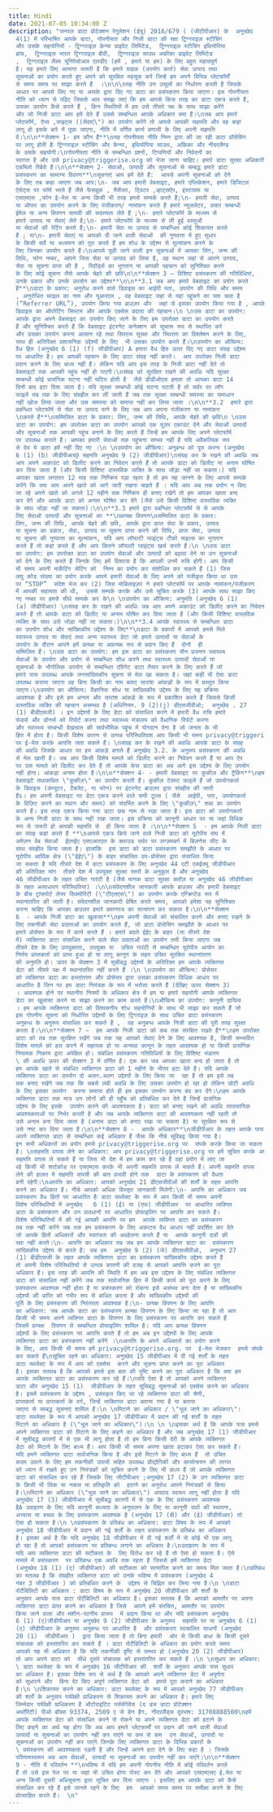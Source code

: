 ```yaml
---
title: Hindi
date: 2021-07-05 10:34:00 Z
description: "जनरल डाटा प्रोटेक्शन रेगुलेशन (ईयू) 2016/679 ( (जीटीपीआर) के  अनुच्छेद
  4(1) में परिभाषित आपके डाटा, गोपनीयता और निजी डाटा की रक्षा ट्रिग्गराइज़ स्टीचिंग
  और उसके सहयोगियों - ट्रिग्गराइज़ केन्या प्राइवेट लिमिटेड,  ट्रिग्गराइज़ स्टीचिंग इथियोपिया
  ब्रांच,  ट्रिग्गराइज़ भारत ट्रिग्गराइज़ बीवी,  ट्रिग्गराइज़ साउथ अफ्रीका प्राइवेट लिमिटेड
  ,  ट्रिग्गराइज़ लैब्स यूनिपेसोअल एलडीए (हमें , हमारे या हम) के लिए बहुत महत्वपूर्ण
  है। यह हमारे लिए अत्यन्त जरूरी है कि हमारे ग्राहक (उपयोग कर्ता) सेवा उत्पाद तथा
  सूचनाओं का प्रयोग करते हुए अपने को सुरक्षित महसूस करें जिन्हें हम अपने विभिन्न प्लेटफॉर्मों
  से समय समय पर साझा करते हैं  ।\n\n\nयह नीति उन उसूलों का निर्धारण करती है जिसके
  आधार पर आपसे लिए गए या आपके द्वारा दिए गए डाटा का प्रसंस्करण किया जाएगा। इस गोपनीयता
  नीति को ध्यान से पढ़िए जिससे आप समझ जाएं कि हम आपसे किस तरह का डाटा एकत्र करते हैं,
  उसका उपयोग कैसे करते हैं , किन स्थितियों में हम उसे तीसरे पक्ष के साथ साझा करेंगे
  और जो निजी डाटा आप हमें देते हैं उससे सम्बन्धित आपके अधिकार क्या हैं।\nजब आप हमारे
  प्लेटफॉर्म, ऐप्स ,साइट्स ((सेवाएं\") का उपयोग करेंगे तो आपसे आपकी सहमति और वह कहां
  लागू हो इसके बारे में पूछा जाएगा, नीति में वर्णित कार्य प्रणाली के लिए अपनी सहमति
  दें।\n\n**सेक्शन 1- हम कौन हैं**\nयह गोपनीयता नीति निम्न द्वारा की जा रही डाटा प्रॉसेसिंग
  पर लागू होती हैः ट्रिग्गराइज़ स्टीचिंग और केन्या, इथियोपिया साउथ, अफ्रिका और नीदरलैण्ड
  के उसके सहयोगी।\nगोपनीयता नीति से सम्बन्धित प्रश्नों, टिप्पणियों और निवेदनों का
  स्वागत है और उसे privacy@triggerise.org को भेजा जाना चाहिए। हमारे डाटा सुरक्षा अधिकारी
  एडमिलो रिबेरो हैं।\n\n**सेक्शन 2- सेवाओं, उत्पादों और सूचनाओं से सम्बद्ध हमारे डाटा
  प्रसंस्करण का सामान्य विवरण**\nसूचनाएं आप हमें देते हैं:  आपसे अपनी सूचनाओं को देने
  के लिए तब कहा जाएगा जब आप:\n- जब आप हमारी वेबसाइट, हमारे एप्लिकेशन, हमारे डिजिटल
  ऐसेट्स पर फॉर्म भरते हैं जैसे फेसबुक , मैसेंजर, ट्विटर ,व्हाट्सऐप, इंस्टाग्राम या
  एसएमएस ,फोन ई-मेल या अन्य किसी भी तरह हमसे सम्पर्क करते हैं;\n- हमारी सेवा, उत्पाद
  या ऑफर का उपयोग करने के लिए पंजीकरण/ नामांकन करते हैं हमारे न्यूज़लेटर, प्रचार सम्बन्धी
  ईमेल या अन्य विपणन सामग्री की सदस्यता लेते हैं ;\n- हमारे प्लेटफॉर्म के माध्यम से
  हमारे उत्पाद या सेवाएं लेते है;\n- हमारे प्लेटफॉर्म के माध्यम से ली हुई वस्तुओं
  या सेवाओं की रेटिंग करते हैं;\n- हमारी सेवा या उत्पाद से सम्बन्धित कोई शिकायत करते
  हैं ; या\n- हमारी सेवाएं या आपको दी जाने वाली सेवाओं  की गुणवत्ता में हुए सुधार
  के किसी सर्वे या अध्ययन को पूरा करते हैं हम शोध के उद्देश्य से मूल्यांकन करने के
  लिए जिनका उपयोग करते हैं।\nआपसे पूछी जाने वाली इन सूचनाओं में आपका लिंग, जन्म की
  तिथि, फोन नम्बर, आपने जिस सेवा या उत्पाद को लिया है, वह स्थान जहां से आपने उत्पाद,
  सेवा या सूचना प्राप्त की है , रिवॉर्ड्स का भुगतान या आपकी पहचान को सुनिश्चित करने
  के लिए कोई सूचना जैसे आपके चेहरे की छवि\n\n**सेक्शन 3 – विशिष्ट प्रसंस्करण की गतिविधियां,
  उनके प्रकार और उनके उपयोग का उद्देश्य**\n\n**3.1 जब आप हमारे वेबसाइट का प्रयोग करते
  हैं**\nडाटा के प्रकार: अनुरोध करने वाले डिवाइस का आईपी पता, उपयोग की तिथि और समय
  , अनुरोधित फ़ाइल का नाम और यूआरएल , वह वेबसाइट जहां से यहां पहुंचने का पता चला है
  (“Referrer URL”), उपयोग किया गया ब्राउज़र और  जहां से इसका उपयोग किया गया है , आपके
  डिवाइस का ऑपरेटिंग सिस्टम और आपके एक्सेस प्रदाता की पहचान।\n \nउस डाटा का उपयोग:
  आपके द्वारा अपने वेबसाइट का उपयोग किए जाने के लिए हम उपरोक्त डाटा का उपयोग करते
  हैं और सुनिश्चित करते हैं कि वेबसाइट इंटरनेट कनेक्शन को सुचारू रूप से स्थापित करे
  और उसका उपयोग करना आसान रहे तथा सिस्टम सुरक्षा और स्थिरता का विश्लेषण करने के लिए,
  साथ ही अतिरिक्त प्रशासनिक उद्देश्यों के लिए  भी उसका उपयोग करते हैं।\nउपयोग का औचित्य:
  वैध हित (अनुच्छेद 6 (1) (f) जीडीपीआर) A हमारा वैध हित ऊपर दिए गए डाटा संग्रह उद्देश्य
  पर आधारित है। हम आपकी पहचान के लिए डाटा संग्रह नहीं करते।  आप उपरोक्त निजी डाटा
  प्रदान करने के लिए बाध्य नहीं हैं। लेकिन यदि आप इस तरह के निजी डाटा नहीं देते तो
  वेबसाइटों तक आपकी पहुंच नहीं हो पाएगी।\nसंग्रह को सुरक्षित रखने की अवधिः यदि सुरक्षा
  सम्बन्धी कोई प्रासंगिक घटना नहीं घटित होती है  जैसे डीडीओएस हमला तो आपका डाटा 14
  दिनों बाद हटा दिया जाता है। यदि सुरक्षा सम्बन्धी कोई घटना घटती है तो सर्वर पर लॉग
  फाइलें तब तक के लिए संग्रहीत कर लीं जाती हैं जब तक सुरक्षा सम्बन्धी समस्या का समाधान
  नहीं खोज लिया जाता और उस समस्या को समाप्त नहीं कर लिया जाता ।\n\n**3.2  हमारे द्वारा
  प्रबन्धित प्लेटफॉर्म से सेवा या उत्पाद पाने के लिए जब आप अपना पंजीकरण या नामांकन
  \nकरते हैं**\nसम्मिलित डाटा के प्रकार: लिंग, जन्म की तिथि, आपके चेहरे की छवि\n \nउस
  डाटा का उपयोग: हम उपरोक्त डाटा का उपयोग आपको एक यूज़र एकाउंट देने और सेवाओं उत्पादों
  और सूचनाओं तक आपकी पहुंच बनाने के लिए करते हैं जिन्हें हम आपके लिए अपने प्लेटफॉर्म
  पर उपलब्ध कराते हैं। आपका हमारी सेवाओं तक पहुंचना सम्भव नहीं है यदि अवैकल्पिक रूप
  से देय ये डाटा हमें नहीं दिए गए ।\n \nउपयोग का औचित्य: अनुबन्ध को पूरा करना (अनुच्छेद
  6 (1) (b) जीडीपीआर@ सहमति अनुच्छेद 9 (2) जीडीपीआर)\nसंग्रह कर के रखने की अवधिः जब
  आप अपने अकाउंट को डिलीट करने का निवेदन करते हैं तो आपके डाटा को डिलीट या अनाम घोषित
  कर दिया जाता है (और किसी विशिष्ट वास्तविक व्यक्ति के साथ जोड़ा नहीं जा सकता।) यदि
  आपका खाता लगातार 12 माह तक निष्क्रिय पड़ा रहता है तो हम यह जानने के लिए आपसे सम्पर्क
  करेंगे कि क्या आप अपने खाते को आगे जारी रखना चाहते हैं । यदि आप अब तक प्रयोग न किए
  जा रहे अपने खाते को अगले 12 महीने तक निष्क्रिय ही बनाए रखेगें तो हम आपका खाता बन्द
  कर देंगे और आपके डाटा को अनाम घोषित कर देंगे (जैसे उसे किसी विशिष्ट वास्तविक व्यक्ति
  के साथ जोड़ा नहीं जा सकता)।\n\n**3.3 हमारे द्वारा प्रबन्धित प्लेटफॉर्म से से आपके
  लिए सेवाओं उत्पादों और सूचनाओं का **\nप्रत्यक्ष विपणन\nसम्मिलित डाटा के प्रकार:
  लिंग, जन्म की तिथि, आपके चेहरे की छवि, आपके द्वारा प्राप्त सेवा के प्रकार, उत्पाद
  या सूचना का प्रकार, सेवा, उत्पाद या सूचना प्राप्त करने की तिथि, प्राप्त सेवा, उत्पाद
  या सूचना की गुणवत्ता का मूल्यांकन, यदि आप लॉयल्टी प्वाइंट्स टीको माइल्स का भुगतान
  करते हैं तो कहां करते हैं और आप कितने लॉयल्टी प्वाइंट्स खर्च करते हैं।\n \nउस डाटा
  का उपयोग: हम उपरोक्त डाटा का उपयोग सेवाओं और उत्पादों को बढ़ावा देने या उन सूचनाओं
  को देने के लिए करते हैं जिनके लिए हमें विश्वास है कि आपकी उनमें रुचि होगी। आप किसी
  भी समय अपनी मार्केटिंग सेटिंग को  निम्न का प्रयोग कर संशोधित कर सकते हैं (1) जिस
  लघु कोड संख्या का प्रयोग करके आपने हमारी सेवाओं के लिए अपने को पंजीकृत किया था उस
  पर “STOP”  संदेश भेज कर (2) जिस मोबिलाइज़र ने हमारे प्लेटफॉर्म पर आपके नामांकन/पंजीकरण
  में आपकी सहायता की थी,  उससे सम्पर्क करके और उसे सूचित करके (3) आपके साथ साझा किए
  गए नम्बर पर हमसे सीधे सम्पर्क कर के\n \nउपयोग का औचित्य: अनुमति (अनुच्छेद 6 (1)
  (a) जीडीपीआर) \nसंग्रह कर के रखने की अवधिः जब आप अपने अकाउंट को डिलीट करने का निवेदन
  करते हैं तो आपके डाटा को डिलीट या अनाम घोषित कर दिया जाता है (और किसी विशिष्ट वास्तविक
  व्यक्ति के साथ उसे जोड़ा नहीं जा सकता।)\n\n**3.4 आपके स्वास्थ्य से सम्बन्धित डाटा
  का उपयोग शोध और सांख्यिकीय उद्देश्य के लिए**\nडाटा के प्रकारों में आपको हमसे मिले
  स्वास्थ्य उत्पाद या सेवाएं तथा अन्य स्वास्थ्य डेटा जो हमारे उत्पादों या सेवाओं के
  उपयोग के दौरान आपने हमें प्रत्यक्ष या अप्रत्यक्ष रूप से प्रदान किए हैं  दोनों  ही
  सम्मिलित हैं। \nउस डाटा का उपयोग: हम इस डाटा का प्रसंस्करण यौन प्रजनन स्वास्थ्य
  सेवाओं के उपयोग और प्रयोग से सम्बन्धित शोध करने तथा स्वास्थ्य उत्पादों सेवाओं या
  सूचनाओं के भौगोलिक उपयोग से सम्बन्धित एग्रिगेट डाटा तैयार करने के लिए करते हैं जो
  हमारे पास उपलब्ध आपके जनसांख्यिकीय सूचना से मेल खा सकता है। जहां कहीं भी ऐसा डाटा
  उपलब्ध कराया जाएगा वह बिना किसी का नाम बताए सारांश आंकड़ों के रूप में प्रस्तुत किया
  जाएगा।\nउपयोग का औचित्य: वैज्ञानिक शोध या सांख्यिकीय उद्देश्य के लिए यह प्रक्रिया
  आवश्यक है और इसे हम अनाम और सारांश आंकड़े के रूप में प्रकाशित करते हैं जिससे किसी
  वास्तविक व्यक्ति की पहचान असम्भव है (अधिनियम. 9 (2)(j) डीएसजीवीओ;  अनुच्छेद . 27
  (1) बीडीएसजी) । इन उद्देश्यों के लिए डेटा को संसाधित करने में हमारी वैध रुचि हमारे
  फंडर्स और डोनर्स को रिपोर्ट करना तथा स्वास्थ्य मंत्रालय को वैधानिक रिपोर्ट करना
  और स्वास्थ्य सम्बन्धी देखभाल की सार्वभौमिक पहुंच में योगदान देना है जो जनता के भी
  हित में होता है। किसी विशेष कारण से उत्पन्न परिस्थितिवश आप किसी भी समय privacy@triggerise.org
  पर ई-मेल करके आपत्ति जता सकते हैं। \nसंग्रह कर के रखने की अवधिः आपके डाटा के संग्रह
  की अवधि जिसके आधार पर हम आंकड़े बनाते हैं अनुच्छेद 3.2. के अनुरूप प्रसंस्करण की अवधि
  से मेल खाती है। जब आप किसी विशेष मामले को डिलीट करने का निवेदन करते हैं या आप ऐप
  पर उस मामले को डिलीट कर देते हैं तो आपके केस डाटा का अब आगे इस उद्देश्य के लिए उपयोग
  नहीं होगा। आंकड़ा अनाम होता है।\n\n**सेक्शन 4- - हमारी वेबसाइट पर कुकीज़ और ट्रैकिंग**\nहमारी
  वेबसाइटें तथाकथित \"कुकीज़\" का उपयोग करती हैं। कुकीज़ टेक्स्ट फ़ाइलें हैं जो उपयोगकर्ता
  के डिवाइस (कंप्यूटर, टैबलेट, या फोन) पर इंटरनेट ब्राउज़र द्वारा संग्रहीत की जाती
  हैंs। हम अपनी वेबसाइट पर डेटा एकत्र करने वाले सभी टूल्स ( जैसे  आईपी, पता, उपयोगकर्ता
  के विज़िट करने का स्थान और समय) को संदर्भित करने के लिए \"कुकीज़\" शब्द का उपयोग
  करते हैं। इस तरह एकत्र किया गया डाटा छद्म नाम से रखा जाता है। इस डाटा को उपयोगकर्ता
  के अन्य निजी डाटा के साथ नहीं रखा जाता। इस प्रक्रिया को कानूनी आधार पर या जहां विधिक
  रूप से जरूरी हो आपकी सहमति से  ही किया जाता है ।\n\n**सेक्शन 5  - हम आपके निजी डाटा
  का संग्रह कहां करते हैं **\nआपसे एकत्र किये जाने वाले निजी डाटा को यूरोपीय संघ में
  अमेज़न वेब सेवाओं  ईएमईए एसएआरएल के क्लाउड सर्वर पर लग्ज़मबर्ग में बिज़नेस सीट के
  साथ संग्रहीत किया जाता है। हालांकि  इस डाटा को डाटा प्रसंस्करण समझौते के आधार पर
  यूरोपीय आर्थिक क्षेत्र (\"ईईए\") के बाहर संचालित उप-प्रोसेसर द्वारा संसाधित किया
  जा सकता है यदि तीसरे देश में डाटा प्रसंस्करण के लिए अनुच्छेद 44 एटी एसईक्यू जीडीपीआर
  की अतिरिक्त मांग  तीसरे देश में उपयुक्त सुरक्षा स्तरों के अनुकूल है और अनुच्छेद
  46 जीडीपीआर के तहत उचित गारंटी है (जैसे मानक डाटा सुरक्षा क्लॉज़ या अनुच्छेद 46 जीडीपीआर
  के तहत असाधारण परिस्थितियां) ।\n\nसंवेदनशील जानकारी आपके ब्राउज़र और हमारी वेबसाइट
  के बीच ट्रांसपोर्ट लेयर सिक्योरिटी (\"टीएलएस\") का उपयोग करके एन्क्रिप्टेड रूप में
  स्थानांतरित की जाती है। संवेदनशील जानकारी प्रेषित करते समय, आपको हमेशा यह सुनिश्चित
  करना चाहिए कि आपका ब्राउज़र हमारे प्रमाणपत्र का सत्यापन कर सकता है।\n\n**सेक्शन
  6  - आपके निजी डाटा का खुलासा**\nहम अपनी सेवाओं को संचालित करने और बनाए रखने के
  लिए तकनीकी सेवा प्रदाताओं का उपयोग करते हैं, जो डाटा प्रोसेसिंग समझौते के आधार पर
  हमारे प्रोसेसर के रूप में कार्य करते हैं । हमारे बदले ईईए के बाहर (या तीसरे देश
  में) व्यक्तिगत डाटा संसाधित करने वाले सेवा प्रदाताओं का उपयोग तभी किया जाएगा जब
  तीसरे देश के लिए उपयुक्तता, उपयुक्त या  उचित गारंटी से सम्बन्धित यूरोपीय आयोग का
  निर्णय प्राप्तकर्ता को प्राप्त हुआ हो या लागू कानून के तहत उचित सुरक्षित स्थानांतरण
  की अनुमति हो। ऊपर के सेक्शन 3 में सूचीबद्ध उद्देश्यों के अतिरिक्त हम आपके व्यक्तिगत
  डेटा को तीसरे पक्ष में स्थानांतरित नहीं करते हैं ।\n \nउपयोग का औचित्य: प्रोसेसर
  को व्यक्तिगत डाटा का हस्तांतरण और प्रोसेसर द्वारा उसका प्रसंस्करण विधिक आधार पर
  आधारित है जिन पर हम डाटा नियंत्रक के रूप में भरोसा करते हैं (देखिए ऊपर सेक्शन 3)
  । आवश्यक होने पर स्थानीय नियमों के अधिकार क्षेत्र में हम या हमारे सहयोगी आपके व्यक्तिगत
  डेटा का खुलासा करने या साझा करने का काम करते हैं।\nऔचित्य का उपयोग: कानूनी दायित्व
  । हम आपके व्यक्तिगत डाटा को विश्वसनीय शोध सहयोगियों के साथ भी साझा कर सकते हैं जो
  इस गोपनीय सूचना को निर्धारित उद्देश्यों के लिए ट्रिगराइज़ के साथ उचित डाटा प्रसंस्करण
  अनुबन्ध के अनुरूप संसाधित कर सकते हैं ,  वह अनुबन्ध आपके निजी डाटा की पूरी तरह सुरक्षा
  करता है।\n\n**सेक्शन 7 –  हम आपके निजी डाटा को कब तक संरक्षित रखते हैं**\nहम उपरोक्त
  डाटा को तब तक सुरक्षित रखेंगे जब तक यह आपको सेवाएं देने के लिए आवश्यक है, किसी सम्भावित
  विशेष मामले को हल करने में सहायक हो या अन्यथा कानून के तहत आवश्यक हो या किसी प्रासंगिक
  नियामक निकाय द्वारा अपेक्षित हो। संबंधित प्रसंस्करण गतिविधियों के लिए विशिष्ट भंडारण
  \ की अवधि ऊपर की सेक्शन 3 में वर्णित है। एक बार जब आपका खाता बन्द हो जाता है तो
  हम आपके खाते से संबंधित व्यक्तिगत डाटा को 1 महीने के भीतर हटा देते हैं। यदि आपके
  व्यक्तिगत डाटा का उपयोग दो अलग.अलग उद्देश्यों के लिए किया जा  रहा है तो हम इसे तब
  तक बनाए रखेंगे जब तक कि सबसे लंबी अवधि के लिए उसका उपयोग हो रहा हो लेकिन छोटी अवधि
  के लिए इसका उपयोग  करना समाप्त होते ही हम इसका उपयोग करना बंद कर देंगे।\nहम आपके
  व्यक्तिगत डाटा तक मात्र उन लोगों की ही पहुँच को प्रतिबंधित कर देते हैं जिन्हें प्रासंगिक
  उद्देश्य के लिए इसके  उपयोग करने की आवश्यकता है। डाटा को बनाए रखने की अवधि व्यावसायिक
  आवश्यकताओं पर निर्भर करती है और जब आपके व्यक्तिगत डाटा की आवश्यकता नहीं रहती तो
  उसे अनाम बना दिया जाता है (अनाम डाटा को बनाए रखा जा सकता है) या सुरक्षित रूप से
  उसे नष्ट कर दिया जाता है।\n\n**सेक्शन 8 -  आपके अधिकार**\nजीडीपीआर के तहत आपके पास
  अपने व्यक्तिगत डाटा से सम्बन्धित कई अधिकार हैं जैसा कि नीचे सूविबद्व किया गया है।
  इन सभी अधिकारों का प्रयोग हमसे privacy@triggerise.org पर  संपर्क करके किया जा सकता
  है। \nसहमति वापस लेने का अधिकार: आप privacy@triggerise.org पर हमें सूचित करके अपनी
  सहमति वापस ले सकते हैं या जिस भी देश में हम काम कर रहे हैं वहां प्रयोग में लाए जा
  रहे किसी भी शार्टकोड पर एसएमएस करके भी अपनी सहमति वापस ले सकते हैं। अपनी सहमति वापस
  लेने की हालत में सहमति वापसी की बात प्रभावी होने तक  डाटा के प्रसंस्करण की वैधता
  बनी रहेगी।\nआपत्ति का अधिकार: आपको अनुच्छेद 21 डीएसजीवीओं की शर्तों के तहत आपत्ति
  करने का अधिकार है। नीचे आपको अधिक विस्तृत जानकारी मिलेगी:\n- आपत्ति का अधिकार जब
  प्रसंस्करण वैध हितों पर आधारित हैः डाटा सब्जेक्ट के रूप में आप किसी भी समय अपनी
  विशेष परिस्थितियों में अनुच्छेद   6 (1) (ई) या (एफ) जीडीपीआर  पर आधारित व्यक्गित
  डाटा के प्रसंस्करण और उन प्रावधानों पर आधारित प्रोफाइलिंग पर आपत्ति कर सकते हैं।
  विशेष परिस्थितियों में की गई आपकी आपत्ति पर हम  आपके व्यक्गित डाटा का प्रसंस्करण
  तब तक नहीं करेंगे जब तक हम प्रसंस्करण के लिए अकाट्य वैध आधार नहीं प्रदर्शित कर देते
  जो आपके हितों अधिकारों और स्वतंत्रता की अवहेलना करते हैं या  आपके कानूनी दावों की
  रक्षा नहीं करते।\n- आपत्ति का अधिकार तब जब हम आपके व्यक्तिगत डाटा का  प्रसंस्करण
  सांख्यिकीय उद्देश्य से करते हैं: जब हम  अनुच्छेद 9 (2) (जे) डीएसजीवीओ,  अनुभाग 27
  (1) बीडीएसजी के तहत आपके व्यक्तिगत डाटा का प्रसंस्करण सांख्यिकीय उद्देश्य करते हैं
  तो अपनी विशेष परिस्थितियों से उत्पन्न कारणों की वजह से आपको आपत्ति करने का पूरा
  अधिकार है। इस तरह की आपत्ति की स्थिति में हम अब इस उद्देश्य के लिए संबंधित व्यक्तिगत
  डाटा को संसाधित नहीं करेंगे जब तक सार्वजनिक हित में किसी कार्य को पूरा करने के लिए
  प्रसंस्करण आवश्यक नहीं होता है या प्रसंस्करण को रोकना इसे असंभव बना देता है या सांख्यिकीय
  उद्देश्यों की प्राप्ति को गंभीर रूप से बाधित करता है और सांख्यिकीय उद्देश्यों की
  पूर्ति के लिए प्रसंस्करण की निरंतरता आवश्यक है।\n- प्रत्यक्ष विपणन के लिए आपत्ति
  का अधिकार: जब आपके डाटा का प्रसंस्करण प्रत्यक्ष विपणन के लिए किया जा रहा है तो आप
  किसी भी समय अपने व्यक्गित डाटा के विपणन के लिए प्रसंस्करण पर आपत्ति कर सकते हैं
  जिसमें प्रत्यक्ष  विपणन से सम्बन्धित प्रोफाइलिंग शामिल है। यदि आप प्रत्यक्ष विपणन
  उद्देश्यों के लिए प्रसंस्करण पर आपत्ति करते हैं तो हम अब इन उद्देश्यों के लिए आपके
  व्यक्तिगत डाटा का प्रसंस्करण नहीं करेंगे ।\nआपत्ति के अपने अधिकारों का प्रयोग करने
  के लिए, आप किसी भी समय हमें privacy@triggerise.org. पर  ई-मेल भेजकर  हमसे संपर्क
  कर सकते हैं\nसूचित रहने का अधिकार: अनुच्छेद 15 जीडीपीआर में दी गई शर्तों के तहत
  डाटा सब्जेक्ट के रूप में आप को एक्सेस  करने और सूचना प्राप्त करने का पूरा अधिकार
  है। इसका मतलब है कि आपको हमसे इस बात की पुष्टि करने का पूरा अधिकार है कि क्या हम
  आपके व्यक्तिगत डाटा का प्रसंस्करण कर रहे हैं।\nयदि ऐसा है तो आपको अपने व्यक्तिगत
  डाटा और अनुच्छेद 15 (1)  जीडीपीआर के तहत सूचिबद्ध सूचनाओं को एक्सेस करने का अधिकार
  है। इसमें प्रसंस्करण के उद्देश्य , प्रसंस्कृत किए जा रहे व्यक्तिगत डाटा की श्रेणी,
  प्राप्तकर्ता या प्राप्तकर्ता के वर्ग, जिन्हें व्यक्तिगत डाटा बताया गया है या बताया
  जाएगा से सम्बद्ध सूचनाएं शामिल हैं।\n \nमिटाने का अधिकार / \"भूल जाने का अधिकार\":
  डाटा सब्जेक्ट के रूप में आपको अनुच्छेद 17 जीडीपीआर में प्रदान की गई शर्तों के तहत
  मिटाने का अधिकार है (\"भूल जाने का अधिकार\")।\n \n \nइसका अर्थ है कि आपके पास हमसे
  अपने व्यक्तिगत डाटा को मिटाने के लिए कहने का अधिकार है और जब अनुच्छेद 17 (1) जीडीपीआर
  में सूचीबद्ध कारणों में से एक भी लागू होता है तो हम बिना किसी देरी के आपके व्यक्तिगत
  डेटा को मिटाने के लिए बाध्य हैं। आप किसी भी समय अपना खाता हटाकर ऐसा कर सकते हैं।
  यदि हमने व्यक्तिगत डाटा सार्वजनिक किया है और इसे मिटाने के लिए बाध्य हैं  तो उचित
  कदम उठाने के लिए हम तकनीकी उपायों सहित उपलब्ध प्रौद्योगिकी और कार्यान्वयन की लागत
  को ध्यान में रखते हुए उन नियंत्रकों को सूचित करने के लिए भी बाध्य हैं जो आपके व्यक्तिगत
  डाटा को संसाधित कर रहे हैं जिसके लिए जीटीपीआर ;अनुच्छेद 17 (2) के उन व्यक्तिगत डाटा
  के किसी भी लिंक या नकल या प्रतिकृति को  हटाने का अनुरोध आपने नियंत्रकों से किया
  है।\nमिटाने का अधिकार (\"भूल जाने का अधिकार\") अपवाद स्वरूप लागू नहीं होता है यदि
  अनुच्छेद 17 (3) जीडीपीआर में सूचीबद्ध कारणों में से एक के लिए प्रसंस्करण आवश्यक
  हैA उदाहरण के लिए यदि कानूनी बाध्यता के अनुपालन के लिए या कानूनी दावों की स्थापना,
  अभ्यास या बचाव के लिए प्रसंस्करण आवश्यक है (अनुच्छेद 17 (बी) और (ई) जीडीपीआर) तो
  ऐसा हो सकता है।\n \nप्रसंस्करण के प्रतिबंध का अधिकार: डाटा विषय के रूप में आपको
  अनुच्छेद 18 जीडीपीआर में प्रदान की गई शर्तों के तहत प्रसंस्करण के प्रतिबंध का अधिकार
  है। इसका अर्थ है कि यदि अनुच्छेद 18 जीडीपीआर में दी गई शर्तों में से कोई भी एक लागू
  हो रहा है तो आपको प्रसंस्करण पर प्रतिबन्ध लगाने का अधिकार है।\nउदाहरण के रूप में
  यदि आप व्यक्तिगत डाटा की सटीकता के  लिए विरोध कर रहे हैं तो ऐसा हो सकता है। ऐसे
  मामले में प्रसंस्करण  पर प्रतिबन्ध एक अवधि तक रहता है जिससे हमें व्यक्तिगत डेटा
  (अनुच्छेद 18 (1) (ए) जीडीपीआर) की सटीकता को सत्यापित करने का समय मिल जाता है।\nप्रतिबंध
  का मतलब है कि संग्रहीत व्यक्तिगत डाटा को उनके भविष्य में प्रसंस्करण (अनुच्छेद 4
  नंबर 3 जीडीपीआर ) को प्रतिबंधित करने के  उद्देश्य से चिह्नित कर लिया गया है।\n \nडाटा
  पोर्टेबिलिटी का अधिकार : डाटा विषय के रूप में अनुच्छेद 20 जीडीपीआर की शर्तों के
  अनुसार आपके पास डाटा पोर्टेबिलिटी का अधिकार है। इसका मतलब है कि आपको आमतौर पर अपना
  व्यक्तिगत डाटा प्राप्त करने का अधिकार है जिसे  आपने हमें संरचित, आमतौर पर उपयोग
  किया जाने वाला और मशीन-पठनीय प्रारूप  में प्रदान किया था और यदि प्रसंस्करण अनुच्छेद
  6 (1) (ए)जीडीपीआर या अनुच्छेद 9 (2) जीडीपीआर के अनुरूप  सहमति पर या अनुच्छेद 6 (1)
  (ए) जीडीपीआर के अनुरूप अनुबन्ध पर आधारित है  और प्रसंस्करण स्वचालित साधनों (अनुच्छेद
  20 (1)  जीडीपीआर )  द्वारा किया जाता है तो बिना हमारी  ओर से किसी बाधा के किसी दूसरे
  संचालक को हस्तांतरित कर सकते हैं । डाटा पोर्टेबिलिटी के अधिकार का प्रयोग करते समय
  आपको यह भी अधिकार है कि यदि तकनीकी दृष्टि से सम्भव हो (अनुच्छेद 20 (2) जीडीपीआर)
  तो आप अपने डाटा को  सीधे दूसरे संचालक को हस्तांतरित कर सकते हैं ।\n \nसुधार का अधिकार:
  \ डाटा सब्जेक्ट के रूप में अनुच्छेद 16 जीटीपीआर की  शर्तों के अनुसार आपके पास सुधार
  का अधिकार है। इसका विशेष रूप से अर्थ है कि आपको अपने व्यक्तिगत डेटा में अपूर्णता
  को सुधारने और  बिना देर किए अपूर्ण व्यक्तिगत डेटा को  हमसे पूरा कराने का अधिकार
  है।\n \nशिकायत करने का अधिकार: डाटा सब्जेक्ट के रूप में आपको अनुच्छेद 77 जीडीपीआर
  की शर्तों के अनुसार पर्यवेक्षी प्राधिकरण से शिकायत करने का अधिकार है। हमारे लिए
  जिम्मेदार पर्यवेक्षी प्राधिकरण है ऑटोराइटिट पर्ससेंगेवेंस (द डच डाटा प्रोटेक्शन
  अथॉरिटी) पीओ बॉक्स 93374, 2509 ए जे डेन हैग, नीदरलैंड्स दूरभाष: 31708888500\nहमें
  आपके व्यक्तिगत डेटा को संसाधित करने से रोकने या अपने व्यक्तिगत डेटा को हटाने के
  लिए कहने का अर्थ यह होगा कि अब आप हमारे प्लेटफार्मों पर प्रदान की जाने वाली सेवाओं
  उत्पादों या सूचनाओं का उपयोग नहीं कर पाएंगे या कम से कम  उन सेवाओं, उत्पादों या
  सूचनाओं का उपयोग नहीं कर पाएंगे जिनके लिए व्यक्तिगत डाटा के विभिन्न प्रकारों के
  \ प्रसंस्करण की आवश्यकता पड़ती है और जिन्हें आपने हटा देने के लिए कहा है । जिसके
  परिणामस्वरूप अब आप सेवाओं, उत्पादों या सूचनाओं का उपयोग नहीं कर पाएंगे।\n\n**सेक्शन
  9 - नीति में परिवर्तन **\nभविष्य में यदि हम अपनी गोपनीय नीति में कोई परिवर्तन करते
  हैं तो उसे इस पेज पर या जहां भी उचित होगा पोस्ट कर देंगे और आपको एसएमएसए ई.मेल या
  अन्य किसी दूसरी अधिसूचना द्वारा सूचित कर दिया जाएगा । इसलिए हम आपके डाटा को कैसे
  संसाधित कर रहे हैं इसे जानते रहने के लिए  हम  आपको समय समय पर समीक्षा करने के लिए
  प्रोत्साहित करते हैं।  \n"
---
```




 
